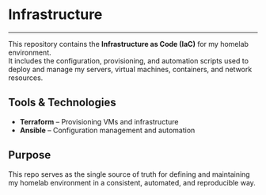 # Infrastructure
---

This repository contains the **Infrastructure as Code (IaC)** for my homelab environment.  
It includes the configuration, provisioning, and automation scripts used to deploy and manage my servers, virtual machines, containers, and network resources.

## Tools & Technologies
- **Terraform** – Provisioning VMs and infrastructure
- **Ansible** – Configuration management and automation

## Purpose
This repo serves as the single source of truth for defining and maintaining my homelab environment in a consistent, automated, and reproducible way.